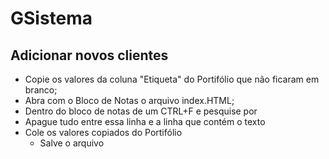 # GSistema


## Adicionar novos clientes
- Copie os valores da coluna "Etiqueta" do Portifólio que não ficaram em branco;
 - Abra com o Bloco de Notas o arquivo index.HTML;
  - Dentro do bloco de notas de um CTRL+F e pesquise por <!-- Começa aqui o espaço para incluir clientes | Última atualização Portifólio-->
  - Apague tudo entre essa linha e a linha que contém o texto <!-- Termina aqui o espaço para incluir clientes -->
  - Cole os valores copiados do Portifólio
    - Salve o arquivo
